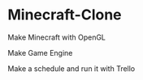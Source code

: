 # Minecraft-Clone
Make Minecraft with OpenGL

Make Game Engine

Make a schedule and run it with Trello
